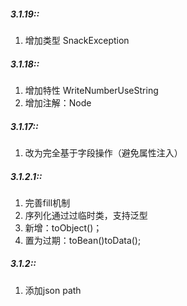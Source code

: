 ##### 3.1.19::
1. 增加类型 SnackException

##### 3.1.18::
1. 增加特性 WriteNumberUseString
2. 增加注解：Node

##### 3.1.17::
1. 改为完全基于字段操作（避免属性注入）

##### 3.1.2.1::
1. 完善fill机制
2. 序列化通过过临时类，支持泛型
3. 新增：toObject()；
4. 置为过期：toBean()toData();

##### 3.1.2::
1. 添加json path